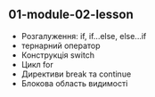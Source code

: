 ## 01-module-02-lesson

- Розгалуження: if, if...else, else...if
- тернарний оператор
- Конструкція switch
- Цикл for
- Директиви break та continue
- Блокова область видимості